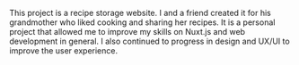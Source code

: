 This project is a recipe storage website. I and a friend created it for his grandmother who liked cooking and sharing her recipes. It is a personal project that allowed me to improve my skills on Nuxt.js and web development in general. I also continued to progress in design and UX/UI to improve the user experience.
